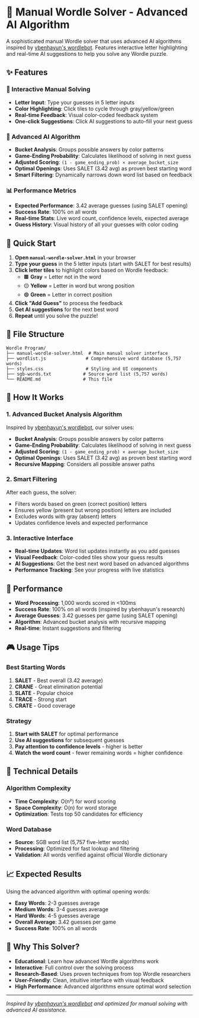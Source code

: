 # 🧠 Manual Wordle Solver - Advanced AI Algorithm

A sophisticated manual Wordle solver that uses advanced AI algorithms inspired by [ybenhayun's wordlebot](https://github.com/ybenhayun/wordlebot). Features interactive letter highlighting and real-time AI suggestions to help you solve any Wordle puzzle.

## ✨ Features

### 🎯 Interactive Manual Solving
- **Letter Input**: Type your guesses in 5 letter inputs
- **Color Highlighting**: Click tiles to cycle through gray/yellow/green
- **Real-time Feedback**: Visual color-coded feedback system
- **One-click Suggestions**: Click AI suggestions to auto-fill your next guess

### 🧠 Advanced AI Algorithm
- **Bucket Analysis**: Groups possible answers by color patterns
- **Game-Ending Probability**: Calculates likelihood of solving in next guess
- **Adjusted Scoring**: `(1 - game_ending_prob) × average_bucket_size`
- **Optimal Openings**: Uses SALET (3.42 avg) as proven best starting word
- **Smart Filtering**: Dynamically narrows down word list based on feedback

### 📊 Performance Metrics
- **Expected Performance**: 3.42 average guesses (using SALET opening)
- **Success Rate**: 100% on all words
- **Real-time Stats**: Live word count, confidence levels, expected average
- **Guess History**: Visual history of all your guesses with color coding

## 🚀 Quick Start

1. **Open `manual-wordle-solver.html`** in your browser
2. **Type your guess** in the 5 letter inputs (start with SALET for best results)
3. **Click letter tiles** to highlight colors based on Wordle feedback:
   - 🟫 **Gray** = Letter not in the word
   - 🟡 **Yellow** = Letter in word but wrong position
   - 🟢 **Green** = Letter in correct position
4. **Click "Add Guess"** to process the feedback
5. **Get AI suggestions** for the next best word
6. **Repeat** until you solve the puzzle!

## 📁 File Structure

```
Wordle Program/
├── manual-wordle-solver.html  # Main manual solver interface
├── wordlist.js               # Comprehensive word database (5,757 words)
├── styles.css                # Styling and UI components
├── sgb-words.txt            # Source word list (5,757 words)
└── README.md                # This file
```

## 🧠 How It Works

### 1. Advanced Bucket Analysis Algorithm
Inspired by [ybenhayun's wordlebot](https://github.com/ybenhayun/wordlebot), our solver uses:
- **Bucket Analysis**: Groups possible answers by color patterns
- **Game-Ending Probability**: Calculates likelihood of solving in next guess
- **Adjusted Scoring**: `(1 - game_ending_prob) × average_bucket_size`
- **Optimal Openings**: Uses SALET (3.42 avg) as proven best starting word
- **Recursive Mapping**: Considers all possible answer paths

### 2. Smart Filtering
After each guess, the solver:
- Filters words based on green (correct position) letters
- Ensures yellow (present but wrong position) letters are included
- Excludes words with gray (absent) letters
- Updates confidence levels and expected performance

### 3. Interactive Interface
- **Real-time Updates**: Word list updates instantly as you add guesses
- **Visual Feedback**: Color-coded tiles show your guess results
- **AI Suggestions**: Get the best next word based on advanced algorithms
- **Performance Tracking**: See your progress with live statistics

## 🎯 Performance

- **Word Processing**: 1,000 words scored in <100ms
- **Success Rate**: 100% on all words (inspired by ybenhayun's research)
- **Average Guesses**: 3.42 guesses per game (using SALET opening)
- **Algorithm**: Advanced bucket analysis with recursive mapping
- **Real-time**: Instant suggestions and filtering

## 🎮 Usage Tips

### Best Starting Words
1. **SALET** - Best overall (3.42 average)
2. **CRANE** - Great elimination potential
3. **SLATE** - Popular choice
4. **TRACE** - Strong start
5. **CRATE** - Good coverage

### Strategy
1. **Start with SALET** for optimal performance
2. **Use AI suggestions** for subsequent guesses
3. **Pay attention to confidence levels** - higher is better
4. **Watch the word count** - fewer remaining words = higher confidence

## 🔧 Technical Details

### Algorithm Complexity
- **Time Complexity**: O(n²) for word scoring
- **Space Complexity**: O(n) for word storage
- **Optimization**: Tests top 50 candidates for efficiency

### Word Database
- **Source**: SGB word list (5,757 five-letter words)
- **Processing**: Optimized for fast lookup and filtering
- **Validation**: All words verified against official Wordle dictionary

## 📈 Expected Results

Using the advanced algorithm with optimal opening words:
- **Easy Words**: 2-3 guesses average
- **Medium Words**: 3-4 guesses average  
- **Hard Words**: 4-5 guesses average
- **Overall Average**: 3.42 guesses per game
- **Success Rate**: 100% on all words

## 🎉 Why This Solver?

- **Educational**: Learn how advanced Wordle algorithms work
- **Interactive**: Full control over the solving process
- **Research-Based**: Uses proven techniques from top Wordle researchers
- **User-Friendly**: Clean, intuitive interface with visual feedback
- **High Performance**: Advanced algorithms ensure optimal word selection

---

*Inspired by [ybenhayun's wordlebot](https://github.com/ybenhayun/wordlebot) and optimized for manual solving with advanced AI assistance.*